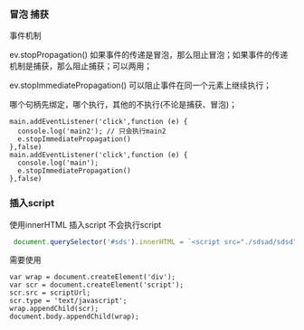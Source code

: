 ### 冒泡 捕获

事件机制

ev.stopPropagation()  如果事件的传递是冒泡，那么阻止冒泡；如果事件的传递机制是捕获，那么阻止捕获；可以两用；

ev.stopImmediatePropagation() 可以阻止事件在同一个元素上继续执行；

哪个句柄先绑定，哪个执行，其他的不执行(不论是捕获、冒泡)；

```
main.addEventListener('click',function (e) {
  console.log('main2'); // 只会执行main2 
  e.stopImmediatePropagation()
},false)
main.addEventListener('click',function (e) {
  console.log('main');
  e.stopImmediatePropagation()
},false)
```



### 插入script

使用innerHTML 插入script 不会执行script

```js
 document.querySelector('#sds').innerHTML = `<script src="./sdsad/sdsd"></script>`
```

需要使用

```
var wrap = document.createElement('div');
var scr = document.createElement('script');
scr.src = scriptUrl;
scr.type = 'text/javascript';
wrap.appendChild(scr);
document.body.appendChild(wrap);
```



